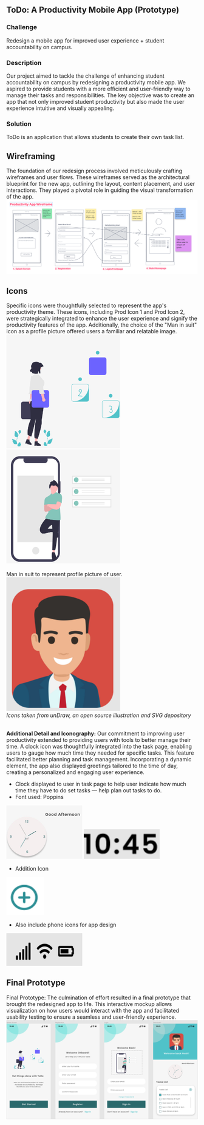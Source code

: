 ## ToDo: A Productivity Mobile App (Prototype)

### Challenge
Redesign a mobile app for improved user experience + student accountability on campus.

### Description
Our project aimed to tackle the challenge of enhancing student accountability on campus by redesigning a productivity mobile app. We aspired to provide students with a more efficient and user-friendly way to manage their tasks and responsibilities. The key objective was to create an app that not only improved student productivity but also made the user experience intuitive and visually appealing.

### Solution
ToDo is an application that allows students to create their own task list.

## Wireframing
The foundation of our redesign process involved meticulously crafting wireframes and user flows. These wireframes served as the architectural blueprint for the new app, outlining the layout, content placement, and user interactions. They played a pivotal role in guiding the visual transformation of the app.
![Wireframe](https://github.com/hansieso/Portfolio/blob/337703c8aaa2d6475d0efbd441246066a20f8b6f/Github%20Portfolio%20Pictures/wireframefull.png)


## Icons
Specific icons were thoughtfully selected to represent the app's productivity theme. These icons, including Prod Icon 1 and Prod Icon 2, were strategically integrated to enhance the user experience and signify the productivity features of the app. Additionally, the choice of the "Man in suit" icon as a profile picture offered users a familiar and relatable image.
<br>
<img src="https://github.com/hansieso/Portfolio/blob/main/Github%20Portfolio%20Pictures/prodicon1.png" alt="Prod Icon 1" width="300" height = "300">
<img src="https://github.com/hansieso/Portfolio/blob/main/Github%20Portfolio%20Pictures/prodicon2.png" alt="Prod Icon 2" width="300" height = "300">
<br> <br>
Man in suit to represent profile picture of user. 
<br>
<img src="https://github.com/hansieso/Portfolio/blob/main/Github%20Portfolio%20Pictures/manicon.png" alt="Man icon" width="300">
<br>
*Icons taken from unDraw, an open source illustration and SVG depository*
<br> <br>

**Additional Detail and Iconography:** 
Our commitment to improving user productivity extended to providing users with tools to better manage their time. A clock icon was thoughtfully integrated into the task page, enabling users to gauge how much time they needed for specific tasks. This feature facilitated better planning and task management. Incorporating a dynamic element, the app also displayed greetings tailored to the time of day, creating a personalized and engaging user experience.
- Clock displayed to user in task page to help user indicate how much time they have to do set tasks — help plan out tasks to do.
- Font used: Poppins
<img src="https://github.com/hansieso/Portfolio/blob/main/Github%20Portfolio%20Pictures/clockicon.jpg" alt="Clock Icon" width="200">
<img src="https://github.com/hansieso/Portfolio/blob/main/Github%20Portfolio%20Pictures/timeicon.png" alt="Time Icon" width="200">
<br>

- Addition Icon
<img src="https://github.com/hansieso/Portfolio/blob/main/Github%20Portfolio%20Pictures/additionpng.png" alt="Addition Icon" width="100" height = "100">

- Also include phone icons for app design
<img src="https://github.com/hansieso/Portfolio/blob/main/Github%20Portfolio%20Pictures/IOS+icon.png" alt="IOS Icon" width="200">


## Final Prototype
Final Prototype: The culmination of effort resulted in a final prototype that brought the redesigned app to life. This interactive mockup allows visualization on how users would interact with the app and facilitated usability testing to ensure a seamless and user-friendly experience.
![Final Prototype](https://github.com/hansieso/Portfolio/blob/27c2d390f08a3392c6cc9600983150468aada629/Github%20Portfolio%20Pictures/finallayout.png)
